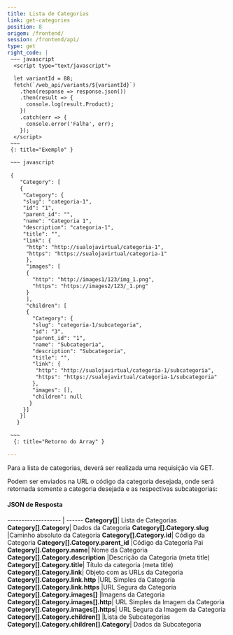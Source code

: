 ```yaml
---
title: Lista de Categorias
link: get-categories
position: 8
origem: /frontend/ 
session: /frontend/api/
type: get 
right_code: |
 ~~~ javascript
  <script type="text/javascript"> 

  let variantId = 88;
  fetch(`/web_api/variants/${variantId}`)
    .then(response => response.json())
    .then(result => {
      console.log(result.Product);
    })
    .catch(err => {
      console.error('Falha', err);
    });
  </script>
 ~~~
 {: title="Exemplo" }

 ~~~ javascript
    
 {
    "Category": [
    {
     "Category": {
     "slug": "categoria-1",
     "id": "1",
     "parent_id": "",
     "name": "Categoria 1",
     "description": "categoria-1",
     "title": "",
     "link": {
      "http": "http://sualojavirtual/categoria-1",
      "https": "https://sualojavirtual/categoria-1"
      },
      "images": [
      {
        "http": "http://images1/123/img_1.png",
        "https": "https://images2/123/_1.png"
      }
      ],
      "children": [
      {
        "Category": {
        "slug": "categoria-1/subcategoria",
        "id": "3",
        "parent_id": "1",
        "name": "Subcategoria",
        "description": "Subcategoria",
        "title": "",
        "link": {
         "http": "http://sualojavirtual/categoria-1/subcategoria",
         "https": "https://sualojavirtual/categoria-1/subcategoria"
        },
        "images": [],
        "children": null
       }
     }]
    }]
   }

 ~~~
  {: title="Retorno do Array" }

---
```


Para a lista de categorias, deverá ser realizada uma requisição via GET.

Podem ser enviados na URL o código da categoria desejada, onde será retornada somente a categoria desejada e as respectivas subcategorias:

#### JSON de Resposta

------------------- | ------
**Category[]**|	Lista de Categorias
**Category[].Category**|	Dados da Categoria
**Category[].Category.slug**	|Caminho absoluto da Categoria
**Category[].Category.id**|	Código da Categoria
**Category[].Category.parent_id**	|Código da Categoria Pai
**Category[].Category.name**|	Nome da Categoria
**Category[].Category.description**	|Descrição da Categoria (meta title)
**Category[].Category.title**|	Título da categoria (meta title)
**Category[].Category.link**|	Objeto com as URLs da Categoria
**Category[].Category.link.http**	|URL Simples da Categoria
**Category[].Category.link.https**	|URL Segura da Categoria
**Category[].Category.images[]**	|Imagens da Categoria
**Category[].Category.images[].http**|	URL Simples da Imagem da Categoria
**Category[].Category.images[].https**|	URL Segura da Imagem da Categoria
**Category[].Category.children[]**	|Lista de Subcategorias
**Category[].Category.children[].Category**|	Dados da Subcategoria
